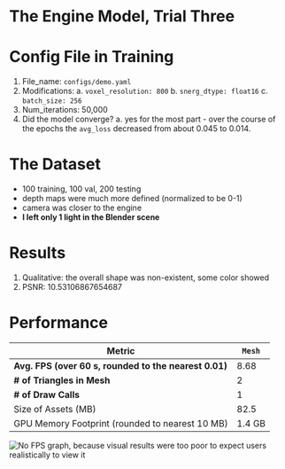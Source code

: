 # The Engine Model, Trial Three

# Config File in Training
1. File_name: `configs/demo.yaml`
2. Modifications:
    a. `voxel_resolution: 800`
    b. `snerg_dtype: float16`
    c. `batch_size: 256`
3. Num_iterations: 50,000
4. Did the model converge? 
    a. yes for the most part - over the course of the epochs the `avg_loss` decreased from about 0.045 to 0.014.

# The Dataset
- 100 training, 100 val, 200 testing
- depth maps were much more defined (normalized to be 0-1)
- camera was closer to the engine
- **I left only 1 light in the Blender scene**

# Results
1. Qualitative: the overall shape was non-existent, some color showed
2. PSNR: 10.53106867654687

# Performance

| Metric               |  `Mesh` |
|----------------------|--------|
| **Avg. FPS (over 60 s, rounded to the nearest 0.01)**|   8.68   |
| **# of Triangles in Mesh** | 2 |
| **# of Draw Calls** |  1 |
| Size of Assets (MB)     |  82.5    |
| GPU Memory Footprint (rounded to nearest 10 MB)         |   1.4 GB    |

![No FPS graph, because visual results were too poor to expect users realistically to view it](TODO)